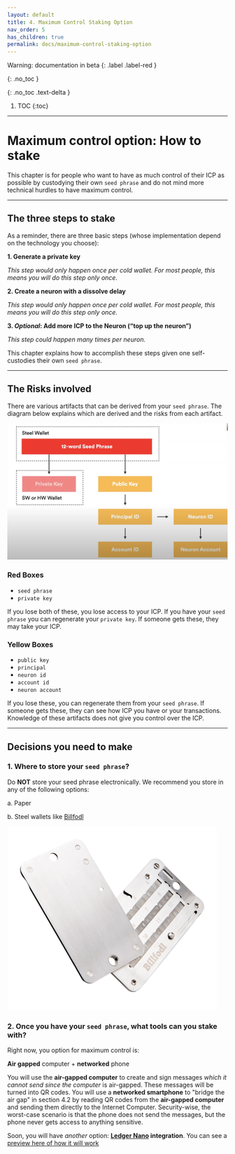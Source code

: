 ```yaml
---
layout: default
title: 4. Maximum Control Staking Option
nav_order: 5
has_children: true
permalink: docs/maximum-control-staking-option
---
```

Warning: documentation in beta
{: .label .label-red }

{: .no_toc }


{: .no_toc .text-delta }

1. TOC
{:toc}

* * *
# Maximum control option: How to stake

This chapter is for people who want to have as much control of their ICP as possible by custodying their own `seed phrase` and do not mind more technical hurdles to have maximum control. 

* * *
## The three steps to stake

As a reminder, there are three basic steps (whose implementation depend on the technology you choose):

**1. Generate a private key** 

*This step would only happen once per cold wallet. For most people, this means you will do this step only once.*

**2. Create a neuron with a dissolve delay** 

*This step would only happen once per cold wallet. For most people, this means you will do this step only once.*

**3. *Optional*: Add more ICP to the Neuron (“top up the neuron”)**

*This step could happen many times per neuron.*

This chapter explains how to accomplish these steps given one self-custodies their own `seed phrase`.

* * *
## The Risks involved

There are various artifacts that can be derived from your `seed phrase`. The diagram below explains which are derived and the risks from each artifact.

![image](../assets/images/seed-phrase-risks.png)

### Red Boxes

* `seed phrase`
* `private key`

If you lose both of these, you lose access to your ICP. 
If you have your `seed phrase` you can regenerate your `private key`.
If someone gets these, they may take your ICP.

### Yellow Boxes

* `public key`
* `principal`
* `neuron id`
* `account id`
* `neuron account`

If you lose these, you can regenerate them from your `seed phrase`.
If someone gets these, they can see how ICP you have or your transactions.
Knowledge of these artifacts does not give you control over the ICP.

* * *
## Decisions you need to make

### 1. Where to store your `seed phrase`?


Do **NOT** store your seed phrase electronically. We recommend you store in any of the following options:

a. Paper

b. Steel wallets like [Billfodl](https://privacypros.io/products/the-billfodl/)

![image](../assets/images/billfodl.png)

### 2. Once you have your `seed phrase`, what **tools** can you stake with?


Right now, you option for maximum control is:

**Air gapped** computer + **networked** phone

You will use the **air-gapped computer** to create and sign messages *which it cannot send since the computer* is air-gapped. These messages will be turned into QR codes. You will use a **networked smartphone** to "bridge the air gap" in section 4.2 by reading QR codes from the **air-gapped computer** and sending them directly to the Internet Computer. Security-wise, the worst-case scenario is that the phone does not send the messages, but the phone never gets access to anything sensitive.

Soon, you will have *another* option: **[Ledger Nano](https://shop.ledger.com/products/ledger-nano-x) integration**. You can see a [preview here of how it will work](https://www.youtube.com/watch?v=YefRR6O-xjg)


